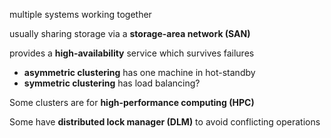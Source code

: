 multiple systems working together

usually sharing storage via a **storage-area network (SAN)**

provides a **high-availability** service which survives failures
- **asymmetric clustering** has one machine in hot-standby
- **symmetric clustering** has load balancing?

Some clusters are for **high-performance computing (HPC)**

Some have **distributed lock manager (DLM)** to avoid conflicting operations